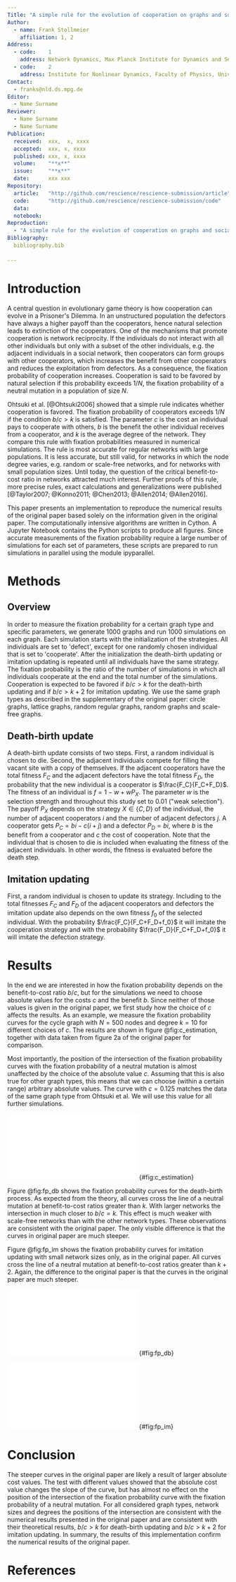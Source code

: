 ```yaml
---
Title: "A simple rule for the evolution of cooperation on graphs and social networks"
Author:
  - name: Frank Stollmeier
    affiliation: 1, 2
Address:
  - code:    1
    address: Network Dynamics, Max Planck Institute for Dynamics and Self-Organization (MPIDS), Am Faßberg 17, 37077 Göttingen, Germany
  - code:    2
    address: Institute for Nonlinear Dynamics, Faculty of Physics, University of Göttingen, Am Fassberg 17, 37077 Göttingen, Germany
Contact:
  - franks@nld.ds.mpg.de
Editor:
  - Name Surname
Reviewer:
  - Name Surname
  - Name Surname
Publication:
  received:  xxx,  x, xxxx
  accepted:  xxx, x, xxxx
  published: xxx, x, xxxx
  volume:    "**x**"
  issue:     "**x**"
  date:      xxx xxx
Repository:
  article:   "http://github.com/rescience/rescience-submission/article"
  code:      "http://github.com/rescience/rescience-submission/code"
  data:      
  notebook:  
Reproduction:
  - "A simple rule for the evolution of cooperation on graphs and social networks. H. Ohtsuki, C. Hauert, E. Lieberman and M.A. Nowak. Nature ***441*** (2006)."
Bibliography:
  bibliography.bib

---
```


# Introduction

A central question in evolutionary game theory is how cooperation can evolve in a Prisoner's Dilemma.
In an unstructured population the defectors have always a higher payoff than the cooperators, hence natural selection leads to extinction of the cooperators. One of the mechanisms that promote cooperation is network reciprocity. If the individuals do not interact with all other individuals but only with a subset of the other individuals, e.g. the adjacent individuals in a social network, then cooperators can form groups with other cooperators, which increases the benefit from other cooperators and reduces the exploitation from defectors. As a consequence, the fixation probability of cooperation increases. Cooperation is said to be favored by natural selection if this probability exceeds $1/N$, the fixation probability of a neutral mutation in a population of size $N$. 

Ohtsuki et al. [@Ohtsuki2006] showed that a simple rule indicates whether cooperation is favored. The fixation probability of cooperators exceeds $1/N$ if the condition $b/c>k$ is satisfied. The parameter $c$ is the cost an individual pays to cooperate with others, $b$ is the benefit the other individual receives from a cooperator, and $k$ is the average degree of the network. They compare this rule with fixation probabilities measured in numerical simulations. The rule is most accurate for regular networks with large populations. It is less accurate, but still valid, for networks in which the node degree varies, e.g. random or scale-free networks, and for networks with small population sizes.
Until today, the question of the critical benefit-to-cost ratio in networks attracted much interest. Further proofs of this rule, more precise rules, exact calculations and generalizations were published [@Taylor2007; @Konno2011; @Chen2013; @Allen2014; @Allen2016].

This paper presents an implementation to reproduce the numerical results of the original paper based solely on the information given in the original paper.
The computationally intensive algorithms are written in Cython. A Jupyter Notebook contains the Python scripts to produce all figures. Since accurate measurements of the fixation probability require a large number of simulations for each set of parameters, these scripts are prepared to run simulations in parallel using the module ipyparallel.


# Methods

## Overview

In order to measure the fixation probability for a certain graph type and specific parameters, we generate 1000 graphs and run 1000 simulations on each graph. 
Each simulation starts with the initialization of the strategies. All individuals are set to 'defect', except for one randomly chosen individual that is set to 'cooperate'. After the initialization the death-birth updating or imitation updating is repeated until all individuals have the same strategy. The fixation probability is the ratio of the number of simulations in which all individuals cooperate at the end and the total number of the simulations. Cooperation is expected to be favored if $b/c>k$ for the death-birth updating and if $b/c>k+2$ for imitation updating.
We use the same graph types as described in the supplementary of the original paper: circle graphs, lattice graphs, random regular graphs, random graphs and scale-free graphs.

## Death-birth update

A death-birth update consists of two steps. First, a random individual is chosen to die. Second, the adjacent individuals compete for filling the vacant site with a copy of themselves. If the adjacent cooperators have the total fitness $F_C$ and the adjacent defectors have the total fitness $F_D$, the probability that the new individual is a cooperator is $\frac{F_C}{F_C+F_D}$. The fitness of an individual is $f = 1-w+wP_X$. The parameter $w$ is the selection strength and throughout this study set to $0.01$ ("weak selection"). The payoff $P_X$ depends on the strategy $X\in \{C,D\}$ of the individual, the number of adjacent cooperators $i$ and the number of adjacent defectors $j$. A cooperator gets $P_C=bi-c(i+j)$ and a defector $P_D=bi$, where $b$ is the benefit from a cooperator and $c$ the cost of cooperation. Note that the individual that is chosen to die is included when evaluating the fitness of the adjacent individuals. In other words, the fitness is evaluated before the death step.

## Imitation updating

First, a random individual is chosen to update its strategy. Including to the total fitnesses $F_C$ and $F_D$ of the adjacent cooperators and defectors the imitation update also depends on the own fitness $f_0$ of the selected individual. With the probability $\frac{F_C}{F_C+F_D+f_0}$ it will imitate the cooperation strategy and with the probability $\frac{F_D}{F_C+F_D+f_0}$ it will imitate the defection strategy.  



# Results

In the end we are interested in how the fixation probability depends on the benefit-to-cost ratio $b/c$, but for the simulations we need to choose absolute values for the costs $c$ and the benefit $b$. Since neither of those values is given in the original paper, we first study how the choice of $c$ affects the results.
As an example, we measure the fixation probability curves for the cycle graph with $N=500$ nodes and degree $k=10$ for different choices of $c$. 
The results are shown in figure @fig:c_estimation, together with data taken from figure 2a of the original paper for comparison. 

Most importantly, the position of the intersection of the fixation probability curves with the fixation probability of a neutral mutation is almost unaffected by the choice of the absolute value $c$. Assuming that this is also true for other graph types, this means that we can choose (within a certain range) arbitrary absolute values. The curve with $c=0.125$ matches the data of the same graph type from Ohtsuki et al. We will use this value for all further simulations. 

![Fixation probability curves for a cycle graph with $N=500$ nodes and degree $k=10$. The colored dots are measured with different absolute cost values, the black dots are taken from figure 2a of the original paper.](./figures/cost_value_estimation.pdf){#fig:c_estimation}

Figure @fig:fp_db shows the fixation probability curves for the death-birth process. As expected from the theory, all curves cross the line of a neutral mutation at benefit-to-cost ratios greater than $k$. With larger networks the intersection in much closer to $b/c=k$. 
This effect is much weaker with scale-free networks than with the other network types. These observations are consistent with the original paper. The only visible difference is that the curves in original paper are much steeper.

Figure @fig:fp_im shows the fixation probability curves for imitation updating with small network sizes only, as in the original paper. All curves cross the line of a neutral mutation at benefit-to-cost ratios greater than $k+2$. Again, the difference to the original paper is that the curves in the original paper are much steeper. 

![Fixation probability curves using death-birth updating with the same graph types and parameters as in Figure 2 of the original paper. The only parameter that is different to the original paper is the absolute cost value $c$, which is $0.125$ here and unknown in the original paper. The horizontal black dashed lines indicate the fixation probability of a neutral mutation $1/N$, the vertical colored lines are at $b/c = k$.](./figures/fixation_probabilities.pdf){#fig:fp_db}

![Fixation probability curves using imitation updating with the same graph types and parameters as in Figure 4 of the supplementary of the original paper. The only parameter that is different to the original paper is the absolute cost value $c$, which is $0.125$ here and unknown in the original paper. The horizontal black dashed lines indicate the fixation probability of a neutral mutation $1/N$, the vertical colored lines are at $b/c = k+2$.](./figures/fixation_probabilities_im.pdf){#fig:fp_im}

# Conclusion

The steeper curves in the original paper are likely a result of larger absolute cost values. The test with different values showed that the absolute cost value changes the slope of the curve, but has almost no effect on the position of the intersection of the fixation probability curve with the fixation probability of a neutral mutation. For all considered graph types, network sizes and degrees the positions of the intersection are consistent with the numerical results presented in the original paper and are consistent with their theoretical results, $b/c>k$ for death-birth updating and $b/c>k+2$ for imitation updating.
In summary, the results of this implementation confirm the numerical results of the original paper. 



# References

